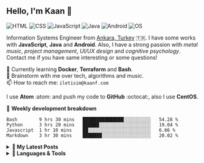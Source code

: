 ## Hello, I'm Kaan 👋

![HTML](https://img.shields.io/badge/HTML-Expert-orange) ![CSS](https://img.shields.io/badge/CSS-Expert-blue) ![JavaScript](https://img.shields.io/badge/JavaScript-Intermediate-yellow) ![Java](https://img.shields.io/badge/Java-Intermediate-red) ![Android](https://img.shields.io/badge/Android-Intermediate-green) ![OS](https://img.shields.io/badge/OS-Linux-black)

Information Systems Engineer from [Ankara, Turkey](https://www.google.com/maps/place/T%C3%BCrkiye/@39.0015493,30.6894055,6z/data=!3m1!4b1!4m5!3m4!1s0x14b0155c964f2671:0x40d9dbd42a625f2a!8m2!3d38.963745!4d35.243322) :tr:. I have some works with **JavaScript**, **Java** and **Android**. Also, I have a strong passion with _metal music_, _project management_, _UI/UX design_ and _cognitive psychology_. Contact me if you have same interesting or some questions!

🌱 Currently learning **Docker**, **Terraform** and **Bash**. <br>
💬 Brainstorm with me over tech, algorithms and music. <br>
📫 How to reach me: `iletisim@kaanf.com`

I use **Atom** :atom: and push my code to **GitHub** :octocat:, also I use **CentOS**.

:pencil: **Weekly development breakdown**
```text
Bash        9 hrs 30 mins   ███████████████░░░░░░░░░░   54.28 % 
Python      3 hrs 20 mins   ██████░░░░░░░░░░░░░░░░░░░   19.04 % 
Javascript  1 hr 10 mins    ██░░░░░░░░░░░░░░░░░░░░░░░   6.66 % 
Markdown    3 hr 30 mins    ███████░░░░░░░░░░░░░░░░░░   20.02 % 
```
<details>

<summary><b>🦄 My Latest Posts</b></summary>
<br>

- 🎵 [Haftalık Albüm İncelemesi #1 | Creed - Full Circle](https://kaanf.com/blog/Haftanin-albumu-review-1)
_Creed dinlemeye yanlış hatırlamıyorsam 2018’in Ocak ayında başladım. O zamanlar çoğu gece yeni müzikler keşfetmek için Youtube bataklığına batardım..._
- ⚫ [Linux'ta Kernel & Shell'in kısa bir özeti](https://kaanf.com/blog/Inside-Linux)
_Linux çekirdeği, -diğer adıyla kernel- bir Linux sisteminde çalışan en alt seviye yazılımdır. Linux sisteminin özü diyebiliriz. Sistemin başlangıcında (boot esnasında) yüklenir..._
- 📍 [Kullanıcının İhtiyaçlarını Anlamak](https://kaanf.com/blog/Bolum-2-Kullanici-Ihtiyaclarini-Anlamak)
_Tahmin edilebilirlik, kullanıcı deneyiminin temel ilkelerinden bir tanesidir. İşler kullanıcının tahmin ettiği şekilde yürüdüğünde, uygulama üzerinde daha güçlü bir kontrol duygusu hissederler._
- 🦄 [Mobil Uygulama Tasarımına Giriş](https://kaanf.com/blog/Etkili-UIUX-nasil-olmali)
_İyi bir uygulama ile kötü bir uygulama arasındaki fark genellikle kullanıcı deneyiminin (UX) kalitesidir. İyi bir kullanıcı deneyimi, başarılı uygulamaları başarısız olanlardan ayıran şeydir._

</details>

<details>
<summary><b>🔨 Languages & Tools</b></summary>
<br>
 
![Java](https://img.shields.io/badge/-Java-black?logo=java&style=social)&nbsp;&nbsp;![JavaScript](https://img.shields.io/badge/-JavaScript-black?logo=javascript&style=social)&nbsp;&nbsp;![C++](https://img.shields.io/badge/-C++-black?logo=c%2B%2B&style=social)&nbsp;&nbsp;![C](https://img.shields.io/badge/-C-black?logo=c&style=social)&nbsp;&nbsp;![Android](https://img.shields.io/badge/-Android-black?logo=android&style=social)&nbsp;&nbsp;![HTML5](https://img.shields.io/badge/-HTML5-black?logo=html5&style=social)&nbsp;&nbsp;![CSS3](https://img.shields.io/badge/-CSS3-black?logo=css3&style=social)&nbsp;&nbsp;![jQuery](https://img.shields.io/badge/-jQuery-black?logo=jquery&style=social)&nbsp;&nbsp;![Bootstrap](https://img.shields.io/badge/-Bootstrap-black?logo=bootstrap&style=social)&nbsp;&nbsp;![MySQL](https://img.shields.io/badge/-MySQL-black?logo=mysql&style=social)&nbsp;&nbsp;![Git](https://img.shields.io/badge/-Git-black?logo=git&style=social)&nbsp;&nbsp;![GitHub](https://img.shields.io/badge/-GitHub-black?logo=github&style=social)&nbsp;&nbsp; ![Linux](https://img.shields.io/badge/-Linux-red?logo=linux&style=social)&nbsp;&nbsp; ![Figma](https://img.shields.io/badge/-Figma-red?logo=figma&style=social)&nbsp;&nbsp; ![Adobe XD](https://img.shields.io/badge/-XD-red?logo=adobe-xd&style=social)&nbsp;&nbsp; ![Adobe Photoshop](https://img.shields.io/badge/-Photoshop-black?logo=adobe-photoshop&style=social)&nbsp;&nbsp;

</details>
